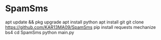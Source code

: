 # SpamSms
apt update && pkg upgrade
apt install python
apt install git
git clone https://github.com/KAR13MA09/SpamSms
pip install requests mechanize bs4
cd SpamSms
python main.py
